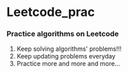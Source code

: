# Leetcode_prac
### Practice algorithms on Leetcode
  1. Keep solving algorithms' problems!!!
  1. Keep updating problems everyday
  1. Practice more and more and more...
